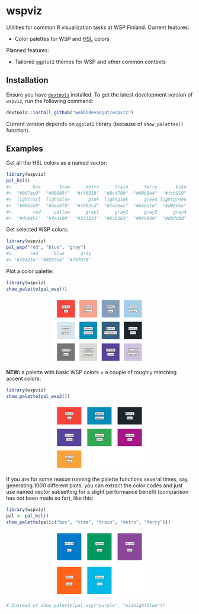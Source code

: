 
<!-- README.md is generated from README.Rmd. Please edit that file -->
wspviz
======

<!-- badges: start -->
<!-- badges: end -->
Utilities for common R visualization tasks at WSP Finland. Current features:

-   Color palettes for WSP and [HSL](https://hsl.fi/tyyliopas) colors

Planned features:

-   Tailored `ggplot2` themes for WSP and other common contexts

Installation
------------

Ensure you have [`devtools`](https://github.com/r-lib/devtools) installed. To get the latest development version of `wspviz`, run the following command:

``` r
devtools::install_github("webbidevaajat/wspviz")
```

Current version depends on `ggplot2` library (because of `show_palettes()` function).

Examples
--------

Get all the HSL colors as a named vector:

``` r
library(wspviz)
pal_hsl()
#>        bus       tram      metro      train      ferry       bike 
#>  "#007ac9"  "#00985f"  "#ff6319"  "#8c4799"  "#00b9e4"  "#fcb919" 
#>  lightrail  lightblue       pink  lightpink      green lightgreen 
#>  "#00b2a9"  "#bee4f8"  "#f092cd"  "#f4deec"  "#64be1e"  "#d0e6be" 
#>        red     yellow      gray1      gray2      gray3      gray4 
#>  "#dc0451"  "#fed100"  "#333333"  "#636363"  "#999999"  "#dddddd"
```

Get selected WSP colors:

``` r
library(wspviz)
pal_wsp("red", "blue", "gray")
#>       red      blue      gray 
#> "#f9423a" "#859fbb" "#757679"
```

Plot a color palette:

``` r
library(wspviz)
show_palette(pal_wsp())
```

<img src="man/figures/README-example3-1.png" width="50%" style="display: block; margin: auto;" />

**NEW:** a palette with basic WSP colors + a couple of roughly matching accent colors:

``` r
library(wspviz)
show_palette(pal_wsp2())
```

<img src="man/figures/README-example4-1.png" width="50%" style="display: block; margin: auto;" />

If you are for some reason running the palette functions several times, say, generating 1000 different plots, you can extract the color codes and just use named vector subsetting for a slight performance benefit (comparison has not been made so far), like this:

``` r
library(wspviz)
pal <- pal_hsl()
show_palette(pal[c("bus", "tram", "train", "metro", "ferry")])
```

<img src="man/figures/README-example5-1.png" width="50%" style="display: block; margin: auto;" />

``` r
# Instead of show_palette(pal_wsp("purple", "midnightblue"))
```
